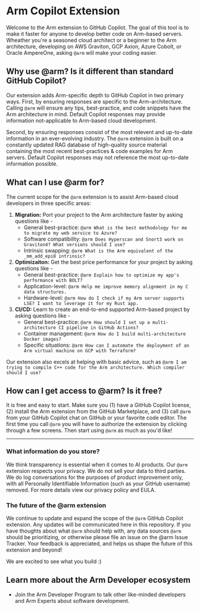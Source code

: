 # Arm Copilot Extension

Welcome to the Arm extension to GitHub Copilot. The goal of this tool is to make it faster for anyone to develop better code on Arm-based servers. Wheather you're a seasoned cloud architect or a beginner to the Arm architecture, developing on AWS Graviton, GCP Axion, Azure Cobolt, or Oracle AmpereOne, asking `@arm` will make your coding easier.

## Why use @arm? Is it different than standard GitHub Copilot?
Our extension adds Arm-specific depth to GitHub Copilot in two primary ways. First, by ensuring responses are specific to the Arm-architecture. Calling `@arm` will ensure any tips, best-practice, and code snippets have the Arm architecture in mind. Default Copilot responses may provide information not-applicable to Arm-based cloud development.

Second, by ensuring responses consist of the most relevent and up-to-date information in an ever-evolving industry. The `@arm` extension is built on a constantly updated RAG database of high-quality source material containing the most recent best-practices & code examples for Arm servers. Default Copilot responses may not reference the most up-to-date information possible.

  
## What can I use @arm for?
The current scope for the `@arm` extension is to assist Arm-based cloud developers in three specific areas:
1. **Migration:** Port your project to the Arm architecture faster by asking questions like -
    - General best-practice: `@arm What is the best methodology for me to migrate my web service to Azure?`
    - Software compatibility:  `@arm Does Hyperscan and Snort3 work on Graviton4? What versions should I use?`
    - Intrinsic swapping: `@arm What is the Arm equivalent of the _mm_add_epi8 intrinsic?`   
2. **Optimizaiton:** Get the best price performance for your project by asking questions like -
    - General best-practice: `@arm Explain how to optimize my app's performance with BOLT?`
    - Application-level: `@arm Help me improve memory alignment in my C data structures.`
    - Hardware-level: `@arm How do I check if my Arm server supports LSE? I want to leverage it for my Rust app.`
3. **CI/CD:** Learn to create an end-to-end supported Arm-based project by asking questions like - 
    - General best-practice: `@arm How should I set up a multi-architecture CI pipeline in GitHub Actions?`
    - Container management: `@arm How do I build multi-architecture Docker images?`
    - Specific situations: `@arm How can I automate the deployment of an Arm virtual machine on GCP with Terraform?`

Our extension also excels at helping with basic advice, such as `@arm I am trying to compile C++ code for the Arm architecture. Which compiler should I use?`


## How can I get access to @arm? Is it free?
It is free and easy to start. Make sure you (1) have a GitHub Copilot license, (2) install the Arm extension from the GitHub Marketplace, and (3) call `@arm` from your GitHub Copilot chat on GitHub or your favorite code editor. The first time you call `@arm` you will have to authorize the extension by clicking through a few screens. Then start using `@arm` as much as you'd like!

-----


### What information do you store?
We think transparency is essential when it comes to AI products. Our `@arm` extension respects your privacy. We do not sell your data to third parties. We do log conversations for the purposes of product improvement only, with all Personally Identifiable Information (such as your GitHub username) removed. For more details view our privacy policy and EULA. 


### The future of the @arm extension
We continue to update and expand the scope of the `@arm` GitHub Copilot extension. Any updates will be communicated here in this repository. If you have thoughts about what `@arm` should help with, any data sources `@arm` should be prioritizing, or otherwise please file an issue on the @arm Issue Tracker. Your feedback is appreciated, and helps us shape the future of this extension and beyond!

We are excited to see what you build :)

## Learn more about the Arm Developer ecosystem
- Join the Arm Developer Program to talk other like-minded developers and Arm Experts about software development. 
